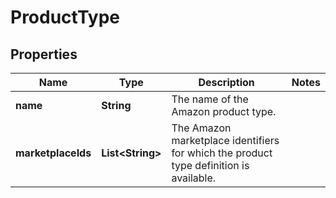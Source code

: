 # ProductType

## Properties
Name | Type | Description | Notes
------------ | ------------- | ------------- | -------------
**name** | **String** | The name of the Amazon product type. | 
**marketplaceIds** | **List&lt;String&gt;** | The Amazon marketplace identifiers for which the product type definition is available. | 
